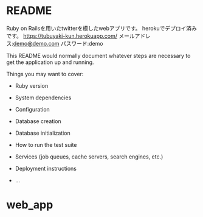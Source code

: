 # README
Ruby on Railsを用いたtwitterを模したwebアプリです。
herokuでデプロイ済みです。
https://tubuyaki-kun.herokuapp.com/
メールアドレス:demo@demo.com パスワード:demo

This README would normally document whatever steps are necessary to get the
application up and running.

Things you may want to cover:

* Ruby version

* System dependencies

* Configuration

* Database creation

* Database initialization

* How to run the test suite

* Services (job queues, cache servers, search engines, etc.)

* Deployment instructions

* ...
# web_app

